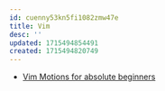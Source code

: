 ```yaml
---
id: cuenny53kn5fi1082zmw47e
title: Vim
desc: ''
updated: 1715494854491
created: 1715494820749
---
```



- [Vim Motions for absolute beginners](https://youtu.be/lWTzqPfy1gE?si=DlXPz1bUQpinyeQE)